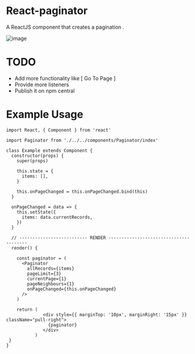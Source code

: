 # React-paginator
A ReactJS component that creates a pagination .

![image](https://user-images.githubusercontent.com/20374208/67392023-77849800-f5a8-11e9-8cd9-95e6eed9bdf0.png)


# TODO
* Add more functionality like [ Go To Page ]
* Provide more listeners
* Publish it on npm central

# Example Usage 

```JS
import React, { Component } from 'react'

import Paginator from './../../components/Paginator/index'

class Example extends Component {
  constructor(props) {
    super(props)

    this.state = {
      items: [],
    }

    this.onPageChanged = this.onPageChanged.bind(this)
  }

  onPageChanged = data => {
    this.setState({
      items: data.currentRecords,
    })
  }

  // -------------------------- RENDER ---------------------------------------
  render() {

    const paginator = (
      <Paginator
        allRecords={items}
        pageLimit={3}
        currentPage={1}
        pageNeighbours={1}
        onPageChanged={this.onPageChanged}
      />
    )
    
    return (
              <div style={{ marginTop: '10px', marginRight: '15px' }} className="pull-right">
                {paginator}
              </div>
           )
 }
}   

```
